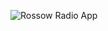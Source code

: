 ![Rossow Radio App](https://github.com/user-attachments/assets/8c7387d0-3775-41de-9606-e91ddc097d51)
